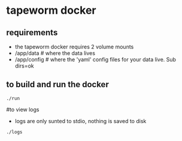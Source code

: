 # tapeworm docker

## requirements 
- the tapeworm docker requires 2 volume mounts
- /app/data              # where the data lives
- /app/config            # where the 'yaml' config files for your data live. Sub dirs=ok

## to build and run the docker
```
./run
```

#to view logs
- logs are only sunted to stdio, nothing is saved to disk
```
./logs
```


